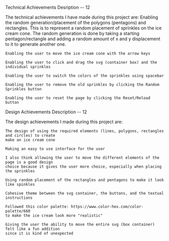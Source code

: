 Technical Achievements Desription -- 12

The technical achievements I have made during this project are:
    Enabling the random generation/placement of the polygons (pentagons) and rectangles.
        This is to represent a random placement of sprinkles on the ice cream cone. The
        random generation is done by taking a starting pentagon/rectangle and adding a 
        random amount of x and y displacement to it to generate another one.

    Enabling the user to move the ice cream cone with the arrow keys

    Enabling the user to click and drag the svg (container box) and the individual sprinkles

    Enabling the user to switch the colors of the sprinkles using spacebar

    Enabling the user to remove the old sprinkles by clicking the Random Sprinkles button

    Enabling the user to reset the page by clicking the Reset/Reload button

Design Achievements Description -- 12

The design achievements I made during this project are:

    The design of using the required elements (lines, polygons, rectangles and circles) to create 
    make an ice cream cone

    Making an easy to use interface for the user

    I also think allowing the user to move the different elements of the page is a good design
    choice because it gives the user more choice, especially when placing the sprinkles

    Using random placement of the rectangles and pentagons to make it look like spinkles

    Cohesive theme between the svg container, the buttons, and the textual instructions

    Followed this color palette: https://www.color-hex.com/color-palette/660
    to make the ice cream look more "realistic"

    Giving the user the ability to move the entire svg (box container) felt like a fun addition
    since it is kind of unexpected

